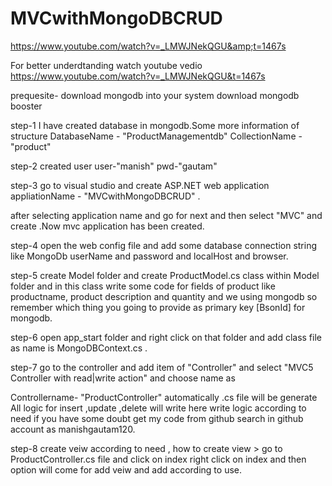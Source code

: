 # MVCwithMongoDBCRUD
https://www.youtube.com/watch?v=_LMWJNekQGU&amp;t=1467s




For better underdtanding watch youtube vedio
https://www.youtube.com/watch?v=_LMWJNekQGU&t=1467s


prequesite- download mongodb into your system
download mongodb booster

step-1
I have created database in mongodb.Some more information of structure
DatabaseName - "ProductManagementdb"
CollectionName - "product"



step-2
created user
user-"manish"
pwd-"gautam"

step-3
go to visual studio and create ASP.NET web application
appliationName - "MVCwithMongoDBCRUD"    .

after selecting application name and go for next and then select "MVC" and create .Now mvc application has been created.

step-4
open the web config file and add some database connection string like MongoDb userName and password and localHost and browser.

step-5
create Model folder and create ProductModel.cs class within Model folder and in this class write some code for fields of product like productname, product description and quantity and we using mongodb so remember which thing you going to provide as primary key [BsonId] for mongodb.

step-6
open app_start  folder and right click on that folder and add class file as name is MongoDBContext.cs   .

step-7
go to the controller and add item of "Controller" and select "MVC5 Controller with read|write action" and choose name as 

Controllername- "ProductController"  automatically .cs file will be generate
All logic for insert ,update ,delete will write here write logic according to need if you have some doubt get my code from  github search in github account as manishgautam120.

step-8
create veiw according to need , how to create view > go to ProductController.cs file and click on index right click on index and then option will come for add veiw and add according to use.

